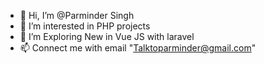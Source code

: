 - 👋 Hi, I’m @Parminder Singh
- 👀 I’m interested in PHP projects
- 🌱 I’m Exploring New in Vue JS with laravel 
- 📫 Connect me with email "Talktoparminder@gmail.com"

<!---
face2friend/face2friend is a ✨ special ✨ repository because its `README.md` (this file) appears on your GitHub profile.
You can click the Preview link to take a look at your changes.
--->
